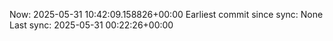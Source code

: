 Now: 2025-05-31 10:42:09.158826+00:00 Earliest commit since sync: None Last sync: 2025-05-31 00:22:26+00:00
